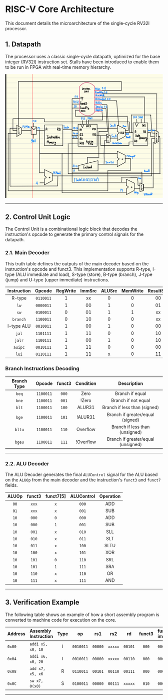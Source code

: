 # RISC-V Core Architecture

This document details the microarchitecture of the single-cycle RV32I processor.

## 1. Datapath

The processor uses a classic single-cycle datapath, optimized for the base integer (RV32I) instruction set. Stalls have been introduced to enable them to be run in FPGA with real-time memory hierarchy.

<div align="center"><img src="./controller-and-datapath.png" width=600 alt="Datapath Not Found"></div>

---

## 2. Control Unit Logic

The Control Unit is a combinational logic block that decodes the instruction's opcode to generate the primary control signals for the datapath.

### 2.1. Main Decoder

This truth table defines the outputs of the main decoder based on the instruction's opcode and funct3. This implementation supports R-type, I-type (ALU immediate and load), S-type (store), B-type (branch), J-type (jump) and U-type (upper immediate) instructions.

| Instruction | Opcode | RegWrite | ImmSrc |ALUSrc | MemWrite | ResultSrc | ALUOp | Jump | Jalr |
| :---: | :---: | :---: | :---: | :---: | :---: | :---: | :---: | :---: | :----: |
| R-type | `0110011` | 1 | xx | 0 | 0 | 00 | 10 | 0 | 0 |
| `lw` | `0000011` | 1 | 00 | 1 | 0 | 01 | 00 | 0 | 0 |
| `sw` | `0100011` | 0 | 01 | 1 | 1 | xx | 00 | 0 | 0 |
| `branch` | `1100011` | 0 | 10 | 0 | 0 | xx | 01 | 0 | 0 |
| I-type ALU | `0010011` | 1 | 00 | 1 | 0 | 00 | 10 | 0 | 0 |
| `jal` | `1101111` | 1 | 11 | 0 | 0 | 10 | 00 | 1 | 0 |
| `jalr` | `1100111` | 1 | 00 | 1 | 0 | 10 | 00 | 0 | 1 |
| `auipc` | `0010111` | 1 | 11 | 0 | 0 | 00 | 00 | 0 | 0 |
| `lui` | `0110111` | 1 | 11 | x | 0 | 11 | xx | 0 | 0 |

### Branch Instructions Decoding

| Branch Type | Opcode | funct3 | Condition | Description |
| :---: | :---: | :---: | :---: | :---: |
| `beq` | `1100011` | `000` | Zero | Branch if equal |
| `bne` | `1100011` | `001` | !Zero | Branch if not equal |
| `blt` | `1100011` | `100` | ALUR31 | Branch if less than (signed) |
| `bge` | `1100011` | `101` | !ALUR31 | Branch if greater/equal (signed) |
| `bltu` | `1100011` | `110` | Overflow | Branch if less than (unsigned) |
| `bgeu` | `1100011` | `111` | !Overflow | Branch if greater/equal (unsigned) |

---

### 2.2. ALU Decoder

The ALU Decoder generates the final `ALUControl` signal for the ALU based on the `ALUOp` from the main decoder and the instruction's `funct3` and `funct7` fields.

| ALUOp | funct3 | funct7[5] | ALUControl | Operation |
| :---: | :----: | :-------: | :--------: | :-------: |
| `00` | `xxx` | `x` | `000` | ADD |
| `01` | `xxx` | `x` | `001` | SUB |
| `10` | `000` | `0` | `000` | ADD |
| `10` | `000` | `1` | `001` | SUB |
| `10` | `001` | `x` | `010` | SLL |
| `10` | `010` | `x` | `011` | SLT |
| `10` | `011` | `x` | `100` | SLTU |
| `10` | `100` | `x` | `101` | XOR |
| `10` | `101` | `0` | `110` | SRL |
| `10` | `101` | `1` | `111` | SRA |
| `10` | `110` | `x` | `110` | OR |
| `10` | `111` | `x` | `111` | AND |

---

## 3. Verification Example

The following table shows an example of how a short assembly program is converted to machine code for execution on the core.

| Address | Assembly Instruction | Type | op | rs1 | rs2 | rd | funct3 | funct7 / imm | Machine Code |
| :--- | :--- | :---: | :---: | :---: | :---: | :---: | :---: | :--- | :--- |
| `0x00` | `addi x5, x0, 10` | I | `0010011` | `00000` | `xxxxx` | `00101` | `000` | `00000001010` | `0x00A00293` |
| `0x04` | `addi x6, x0, 20` | I | `0010011` | `00000` | `xxxxx` | `00110` | `000` | `00000010100` | `0x01400313` |
| `0x08` | `add x7, x5, x6` | R | `0110011` | `00101` | `00110` | `00111` | `000` | `0000000` | `0x006283B3` |
| `0x0C` | `sw x7, 0(x0)` | S | `0100011` | `00000` | `00111` | `xxxxx` | `010` | `0000000` | `0x00702023` |

---